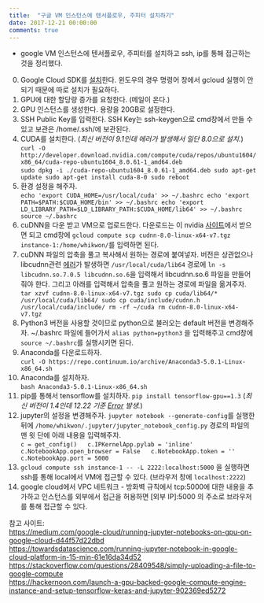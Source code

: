 ```yaml
---
title:  "구글 VM 인스턴스에 텐서플로우, 주피터 설치하기"
date: 2017-12-21 00:00:00
comments: true
---
```


- google VM 인스턴스에 텐서플로우, 주피터를 설치하고 ssh, ip를 통해 접근하는 것을 정리했다.

0. Google Cloud SDK를 [설치](https://dl.google.com/dl/cloudsdk/channels/rapid/GoogleCloudSDKInstaller.exe)한다. 윈도우의 경우 명령어 창에서 gcloud 실행이
안 되기 때문에 따로 설치가 필요하다.
1. GPU에 대한 할당량 증가를 요청한다. (메일이 온다.)
2. GPU 인스턴스를 생성한다. 용량을 20GB로 설정한다.
3. SSH Public Key를 입력한다. SSH Key는 ssh-keygen으로 cmd창에서 만들 수 있고 보관은 /home/.ssh/에 보관된다.
4. CUDA를 설치한다. (*최신 버전이 9.1인데 에러가 발생해서 일단 8.0으로 설치.*) <br>
  `curl -O http://developer.download.nvidia.com/compute/cuda/repos/ubuntu1604/x86_64/cuda-repo-ubuntu1604_8.0.61-1_amd64.deb` <br>
  `sudo dpkg -i ./cuda-repo-ubuntu1604_8.0.61-1_amd64.deb
   sudo apt-get update
   sudo apt-get install cuda-8-0
   sudo reboot`
5. 환경 설정을 해주자. <br>
  `echo 'export CUDA_HOME=/usr/local/cuda' >> ~/.bashrc
   echo 'export PATH=$PATH:$CUDA_HOME/bin' >> ~/.bashrc
   echo 'export LD_LIBRARY_PATH=$LD_LIBRARY_PATH:$CUDA_HOME/lib64' >> ~/.bashrc
   source ~/.bashrc`
5. cuDNN을 다운 받고 VM으로 업로드한다. 다운로드는 이 nvidia [사이트](https://developer.nvidia.com/rdp/cudnn-download)에서 받으면 되고 cmd창에 `gcloud compute scp cudnn-8.0-linux-x64-v7.tgz instance-1:/home/whikwon/`를 입력하면 된다.
6. cuDNN 파일의 압축을 풀고 복사해서 원하는 경로에 붙여넣자. 버전은 상관없으나 libcudnn관련 [에러](https://github.com/tensorflow/tensorflow/issues/12416)가 발생하면 `/usr/local/cuda/lib64` 경로에 `ln -s libcudnn.so.7.0.5 libcudnn.so.6`을 입력해서 libcudnn.so.6 파일을 만들어줘야 한다. 그리고 아래를 입력해서 압축을 풀고 원하는 경로에 파일을 옮겨주자.<br>
   `tar xzvf cudnn-8.0-linux-x64-v7.tgz
   sudo cp cuda/lib64/* /usr/local/cuda/lib64/
   sudo cp cuda/include/cudnn.h /usr/local/cuda/include/
   rm -rf ~/cuda
   rm cudnn-8.0-linux-x64-v7.tgz`
7. Python3 버전을 사용할 것이므로 python으로 불러오는 default 버전을 변경해주자. ~/.bashrc 파일에 들어가서 `alias python=python3` 을 입력해주고
   cmd창에 `source ~/.bashrc`를 실행시키면 된다.
8. Anaconda를 다운로드하자. <br> `curl -O https://repo.continuum.io/archive/Anaconda3-5.0.1-Linux-x86_64.sh`
9. Anaconda를 설치하자. <br> `bash Anaconda3-5.0.1-Linux-x86_64.sh`
10. pip를 통해서 tensorflow를 설치하자. `pip install tensorflow-gpu==1.3` (*최신 버전이 1.4인데 12.22 기준 [Error](https://github.com/tensorflow/tensorflow/issues/14182) 발생.*)
11. jupyter의 설정을 변경해주자. `jupyter notebook --generate-config`를 실행한 뒤에 `/home/whikwon/.jupyter/jupyter_notebook_config.py` 경로의 파일의 맨 윗 단에 아래 내용을 입력해주자. <br>
  `c = get_config()  
  c.IPKernelApp.pylab = 'inline'
  c.NotebookApp.open_browser = False  
  c.NotebookApp.token = ''
  c.NotebookApp.port = 5000`
12. `gcloud compute ssh instance-1 -- -L 2222:localhost:5000` 을 실행하면 ssh를 통해 local에서 VM에 접근할 수 있다. (브라우저 창에 `localhost:2222`)
13. google cloud에서 VPC 네트워크 - 방화벽 규칙에서 tcp:5000에 대한 내용을 추가하고 인스턴스를 외부에서 접근을 허용하면 [외부 IP]:5000 의 주소로
브라우저를 통해 접근할 수 있다.

참고 사이트: <br>
https://medium.com/google-cloud/running-jupyter-notebooks-on-gpu-on-google-cloud-d44f57d22dbd <br>
https://towardsdatascience.com/running-jupyter-notebook-in-google-cloud-platform-in-15-min-61e16da34d52 <br>
https://stackoverflow.com/questions/28409548/simply-uploading-a-file-to-google-compute <br>
https://hackernoon.com/launch-a-gpu-backed-google-compute-engine-instance-and-setup-tensorflow-keras-and-jupyter-902369ed5272
